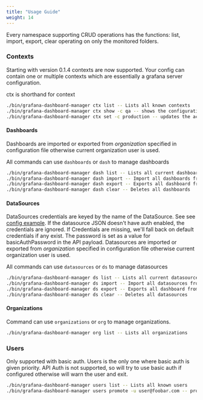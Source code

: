 ```yaml
---
title: "Usage Guide"
weight: 14
---
```


Every namespace supporting CRUD operations has the functions: list, import, export, clear operating on only the monitored folders.

### Contexts

Starting with version 0.1.4 contexts are now supported.  Your config can contain one or multiple contexts which are essentially a grafana server configuration.

ctx is shorthand for context

```sh
./bin/grafana-dashboard-manager ctx list -- Lists all known contexts
./bin/grafana-dashboard-manager ctx show -c qa -- shows the configuration for the selected context
./bin/grafana-dashboard-manager ctx set -c production -- updates the active config and sets it to the request value.
```

#### Dashboards

Dashboards are imported or exported from _organization_ specified in configuration file otherwise current organization user is used.

All commands can use `dashboards` or `dash` to manage dashboards

```sh
./bin/grafana-dashboard-manager dash list -- Lists all current dashboards
./bin/grafana-dashboard-manager dash import -- Import all dashboards from grafana to local file system
./bin/grafana-dashboard-manager dash export -- Exports all dashboard from local filesystem (matching folder filter) to Grafana
./bin/grafana-dashboard-manager dash clear -- Deletes all dashboards
```

#### DataSources

DataSources credentials are keyed by the name of the DataSource.  See see [config example](https://github.com/netsage-project/grafana-dashboard-manager/blob/master/conf/importer-example.yml).  If the datasource JSON doesn't have auth enabled, the credentials are ignored.  If Credentials are missing, we'll fall back on default credentials if any exist.  The password is set as a value for basicAuthPassword in the API payload.
Datasources are imported or exported from _organization_ specified in configuration file otherwise current organization user is used.


All commands can use `datasources` or `ds` to manage datasources

```sh
./bin/grafana-dashboard-manager ds list -- Lists all current datasources
./bin/grafana-dashboard-manager ds import -- Import all datasources from grafana to local file system
./bin/grafana-dashboard-manager ds export -- Exports all dashboard from local filesystem (matching folder filter) to Grafana
./bin/grafana-dashboard-manager ds clear -- Deletes all datasources
```

#### Organizations
Command can use `organizations` or `org` to manage organizations.

```sh
./bin/grafana-dashboard-manager org list -- Lists all organizations
```

### Users

Only supported with basic auth.  Users is the only one where basic auth is given priority.  API Auth is not supported, so will try to use basic auth if configured otherwise will warn the user and exit.

```sh
./bin/grafana-dashboard-manager users list -- Lists all known users
./bin/grafana-dashboard-manager users promote -u user@foobar.com -- promotes the user to a grafana admin
```

